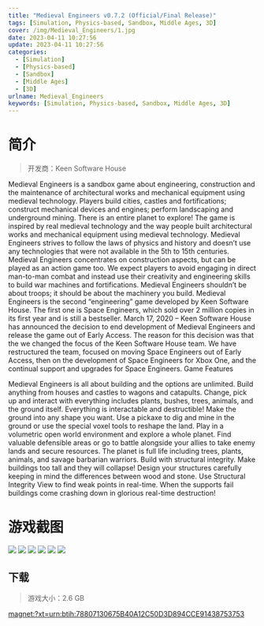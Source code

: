 ```yaml
---
title: "Medieval Engineers v0.7.2 (Official/Final Release)"
tags: [Simulation, Physics-based, Sandbox, Middle Ages, 3D]
cover: /img/Medieval_Engineers/1.jpg
date: 2023-04-11 10:27:56
update: 2023-04-11 10:27:56
categories: 
  - [Simulation]
  - [Physics-based]
  - [Sandbox]
  - [Middle Ages]
  - [3D]
urlname: Medieval_Engineers
keywords: [Simulation, Physics-based, Sandbox, Middle Ages, 3D]
---
```

# 简介

> 开发商：Keen Software House

Medieval Engineers is a sandbox game about engineering, construction and the maintenance of architectural works and mechanical equipment using medieval technology. Players build cities, castles and fortifications; construct mechanical devices and engines; perform landscaping and underground mining. There is an entire planet to explore!
The game is inspired by real medieval technology and the way people built architectural works and mechanical equipment using medieval technology. Medieval Engineers strives to follow the laws of physics and history and doesn’t use any technologies that were not available in the 5th to 15th centuries.
Medieval Engineers concentrates on construction aspects, but can be played as an action game too. We expect players to avoid engaging in direct man-to-man combat and instead use their creativity and engineering skills to build war machines and fortifications. Medieval Engineers shouldn’t be about troops; it should be about the machinery you build.
Medieval Engineers is the second “engineering” game developed by Keen Software House. The first one is Space Engineers, which sold over 2 million copies in its first year and is still a bestseller.
March 17, 2020 – Keen Software House has announced the decision to end development of Medieval Engineers and release the game out of Early Access. The reason for this decision was that the we changed the focus of the Keen Software House team. We have restructured the team, focused on moving Space Engineers out of Early Access, then on the development of Space Engineers for Xbox One, and the continual support and upgrades for Space Engineers.
Game Features

Medieval Engineers is all about building and the options are unlimited. Build anything from houses and castles to wagons and catapults.
Change, pick up and interact with everything includes plants, bushes, trees, animals, and the ground itself. Everything is interactable and destructible!
Make the ground into any shape you want. Use a pickaxe to dig and mine in the ground or use the special voxel tools to reshape the land.
Play in a volumetric open world environment and explore a whole planet. Find valuable defensible areas or go to battle alongside your allies to take enemy lands and secure resources. The planet is full life including trees, plants, animals, and savage barbarian warriors.
Build with structural integrity. Make buildings too tall and they will collapse! Design your structures carefully keeping in mind the differences between wood and stone. Use Structural Integrity View to find weak points in real-time. When the supports fail buildings come crashing down in glorious real-time destruction!

# 游戏截图

![](/img/Medieval_Engineers/2.jpg)
![](/img/Medieval_Engineers/3.jpg)
![](/img/Medieval_Engineers/4.jpg)
![](/img/Medieval_Engineers/5.jpg)
![](/img/Medieval_Engineers/6.jpg)
![](/img/Medieval_Engineers/7.jpg)


## 下载

> 游戏大小：2.6 GB

[magnet:?xt=urn:btih:78807130675B40A12C50D3D894CCE91438753753](magnet:?xt=urn:btih:78807130675B40A12C50D3D894CCE91438753753)